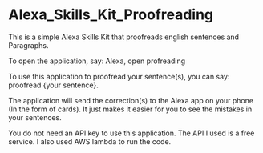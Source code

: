 # Alexa_Skills_Kit_Proofreading

This is a simple Alexa Skills Kit that proofreads english sentences and Paragraphs. 

To open the application, say: Alexa, open profreading

To use this application to proofread your sentence(s), you can say: proofread {your sentence}. 

The application will send the correction(s) to the Alexa app on your phone (In the form of cards). It just makes it easier for you to see the mistakes in your sentences. 

You do not need an API key to use this application. The API I used is a free service. I also used AWS lambda to run the code. 
